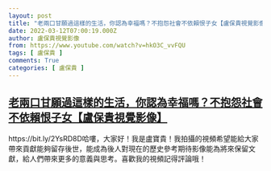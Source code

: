 ```yaml
---
layout: post
title: "老兩口甘願過這樣的生活，你認為幸福嗎？不抱怨社會不依賴恨子女【盧保貴視覺影像】"
date: 2022-03-12T07:00:19.000Z
author: 盧保貴視覺影像
from: https://www.youtube.com/watch?v=hkO3C_vvFQU
tags: [ 盧保貴 ]
comments: True
categories: [ 盧保貴 ]
---
```

<!--1647068419000-->
[老兩口甘願過這樣的生活，你認為幸福嗎？不抱怨社會不依賴恨子女【盧保貴視覺影像】](https://www.youtube.com/watch?v=hkO3C_vvFQU)
------

<div>
https://bit.ly/2YsRD8D哈嘍，大家好！我是盧寶貴！我拍攝的視頻希望能給大家帶來貢獻能夠留存後世，能成為後人對現在的歷史參考期待影像能為將來保留文獻，給人們帶來更多的意義與思考。喜歡我的視頻記得評論哦！
</div>
